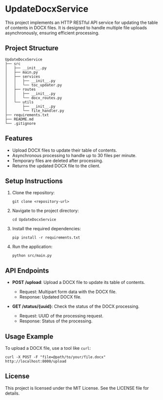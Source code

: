 # UpdateDocxService

This project implements an HTTP RESTful API service for updating the table of contents in DOCX files. It is designed to handle multiple file uploads asynchronously, ensuring efficient processing.

## Project Structure

```
UpdateDocxService
├── src
│   ├── __init__.py
│   ├── main.py
│   ├── services
│   │   ├── __init__.py
│   │   └── toc_updater.py
│   ├── routes
│   │   ├── __init__.py
│   │   └── docx_routes.py
│   └── utils
│       ├── __init__.py
│       └── file_handler.py
├── requirements.txt
├── README.md
└── .gitignore
```

## Features

- Upload DOCX files to update their table of contents.
- Asynchronous processing to handle up to 30 files per minute.
- Temporary files are deleted after processing.
- Returns the updated DOCX file to the client.

## Setup Instructions

1. Clone the repository:
   ```
   git clone <repository-url>
   ```

2. Navigate to the project directory:
   ```
   cd UpdateDocxService
   ```

3. Install the required dependencies:
   ```
   pip install -r requirements.txt
   ```

4. Run the application:
   ```
   python src/main.py
   ```

## API Endpoints

- **POST /upload**: Upload a DOCX file to update its table of contents.
  - Request: Multipart form data with the DOCX file.
  - Response: Updated DOCX file.

- **GET /status/{uuid}**: Check the status of the DOCX processing.
  - Request: UUID of the processing request.
  - Response: Status of the processing.

## Usage Example

To upload a DOCX file, use a tool like `curl`:

```
curl -X POST -F "file=@path/to/your/file.docx" http://localhost:8000/upload
```

## License

This project is licensed under the MIT License. See the LICENSE file for details.